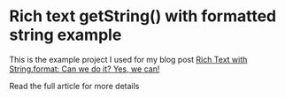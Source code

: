# Rich text getString() with formatted string example

This is the example project I used for my blog post
[Rich Text with String.format: Can we do it? Yes, we can!][]

Read the full article for more details

[Rich Text with String.format: Can we do it? Yes, we can!]: http://onebigfunction.com/android/2015/05/01/rich-text-formatted-strings/
